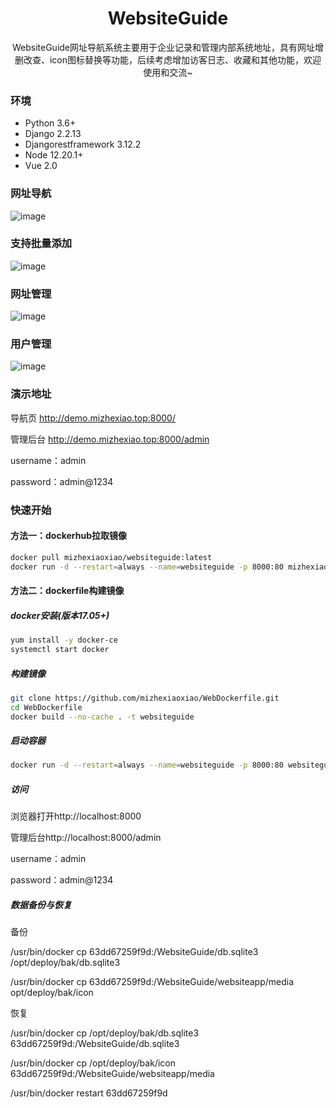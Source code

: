 <h1 align="center">WebsiteGuide</h1>

<div align="center">WebsiteGuide网址导航系统主要用于企业记录和管理内部系统地址，具有网址增删改查、icon图标替换等功能，后续考虑增加访客日志、收藏和其他功能，欢迎使用和交流~</div>



### 环境

- Python 3.6+
- Django 2.2.13
- Djangorestframework 3.12.2
- Node 12.20.1+
- Vue 2.0

### 网址导航

![image](https://github.com/mizhexiaoxiao/WebsiteGuide/blob/main/websiteapp/media/sample-picture/5.jpg)

### 支持批量添加

![image](https://github.com/mizhexiaoxiao/WebsiteGuide/blob/main/websiteapp/media/sample-picture/6.jpg)

### 网址管理

![image](https://github.com/mizhexiaoxiao/WebsiteGuide/blob/main/websiteapp/media/sample-picture/7.jpg)

### 用户管理

![image](https://github.com/mizhexiaoxiao/WebsiteGuide/blob/main/websiteapp/media/sample-picture/8.jpg)

### 演示地址

导航页 http://demo.mizhexiao.top:8000/

管理后台 http://demo.mizhexiao.top:8000/admin

username：admin

password：admin@1234

### 快速开始
#### 方法一：dockerhub拉取镜像

```sh
docker pull mizhexiaoxiao/websiteguide:latest 
docker run -d --restart=always --name=websiteguide -p 8000:80 mizhexiaoxiao/websiteguide
```

#### 方法二：dockerfile构建镜像
##### docker安装(版本17.05+)

```sh
yum install -y docker-ce
systemctl start docker
```

##### 构建镜像

```sh
git clone https://github.com/mizhexiaoxiao/WebDockerfile.git
cd WebDockerfile
docker build --no-cache . -t websiteguide
```

##### 启动容器

```sh
docker run -d --restart=always --name=websiteguide -p 8000:80 websiteguide
```

##### 访问

浏览器打开http://localhost:8000

管理后台http://localhost:8000/admin

username：admin

password：admin@1234

##### 数据备份与恢复

备份

/usr/bin/docker cp 63dd67259f9d:/WebsiteGuide/db.sqlite3 /opt/deploy/bak/db.sqlite3

/usr/bin/docker cp 63dd67259f9d:/WebsiteGuide/websiteapp/media opt/deploy/bak/icon

恢复

/usr/bin/docker cp /opt/deploy/bak/db.sqlite3 63dd67259f9d:/WebsiteGuide/db.sqlite3

/usr/bin/docker cp /opt/deploy/bak/icon 63dd67259f9d:/WebsiteGuide/websiteapp/media

/usr/bin/docker restart 63dd67259f9d

